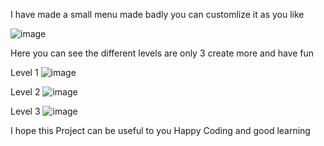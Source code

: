 I have made a small menu made badly you can customlize it as you like 

![image](https://github.com/TTBUBA/Platform-Tutorial/assets/122395887/78e6129a-d814-40fa-b466-e07d9f10f1c3)


Here you can see the different levels are only 3 create more and have fun 

Level 1
![image](https://github.com/TTBUBA/Platform-Tutorial/assets/122395887/32ed03bf-362a-4691-b4ab-4287c4846bed)

Level 2
![image](https://github.com/TTBUBA/Platform-Tutorial/assets/122395887/5bdd0695-1a49-4b58-a3cf-71481cccf210)

Level 3
![image](https://github.com/TTBUBA/Platform-Tutorial/assets/122395887/e5b6e8f8-241c-48e0-bc80-bad40bbfe272)

I hope this Project can be useful to you Happy Coding and good learning 





